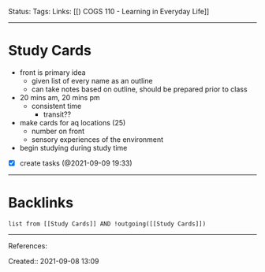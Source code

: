 Status: 
Tags: 
Links: [[) COGS 110 - Learning in Everyday Life]]
___
# Study Cards
- front is primary idea
	- given list of every name as an outline
	- can take notes based on outline, should be prepared prior to class
- 20 mins am, 20 mins pm
	- consistent time
		- transit??
- make cards for aq locations (25)
	- number on front
	- sensory experiences of the environment
- begin studying during study time
- [x] create tasks (@2021-09-09 19:33)
___
# Backlinks
```dataview
list from [[Study Cards]] AND !outgoing([[Study Cards]])
```
___
References:

Created:: 2021-09-08 13:09
